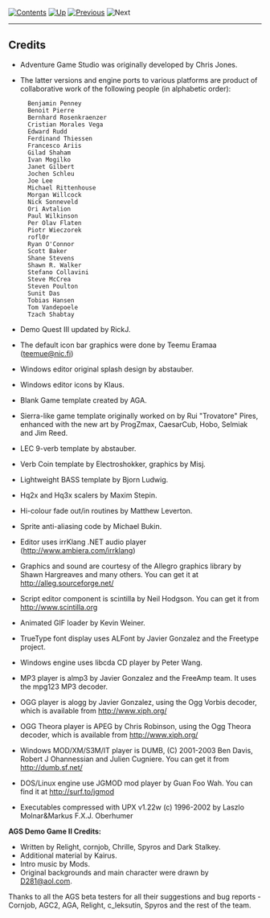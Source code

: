 []()

[![Contents](contents.gif)](ags.md) [![Up](up.gif)](ags.md)
[![Previous](back.gif)](ags97.md#topic86) ![Next](forward.gif)

------------------------------------------------------------------------

Credits
-------

-   Adventure Game Studio was originally developed by Chris Jones.
-   The latter versions and engine ports to various platforms are
    product of collaborative work of the following people (in alphabetic
    order):

          Benjamin Penney
          Benoit Pierre
          Bernhard Rosenkraenzer
          Cristian Morales Vega
          Edward Rudd
          Ferdinand Thiessen
          Francesco Ariis
          Gilad Shaham
          Ivan Mogilko
          Janet Gilbert
          Jochen Schleu
          Joe Lee
          Michael Rittenhouse
          Morgan Willcock
          Nick Sonneveld
          Ori Avtalion
          Paul Wilkinson
          Per Olav Flaten
          Piotr Wieczorek
          rofl0r
          Ryan O'Connor
          Scott Baker
          Shane Stevens
          Shawn R. Walker
          Stefano Collavini
          Steve McCrea
          Steven Poulton
          Sunit Das
          Tobias Hansen
          Tom Vandepoele
          Tzach Shabtay

-   Demo Quest III updated by RickJ.
-   The default icon bar graphics were done by Teemu
    Eramaa (teemue@nic.fi)
-   Windows editor original splash design by abstauber.
-   Windows editor icons by Klaus.
-   Blank Game template created by AGA.
-   Sierra-like game template originally worked on by Rui "Trovatore"
    Pires, enhanced with the new art by ProgZmax, CaesarCub, Hobo,
    Selmiak and Jim Reed.
-   LEC 9-verb template by abstauber.
-   Verb Coin template by Electroshokker, graphics by Misj.
-   Lightweight BASS template by Bjorn Ludwig.
-   Hq2x and Hq3x scalers by Maxim Stepin.
-   Hi-colour fade out/in routines by Matthew Leverton.
-   Sprite anti-aliasing code by Michael Bukin.
-   Editor uses irrKlang .NET audio
    player (http://www.ambiera.com/irrklang)
-   Graphics and sound are courtesy of the Allegro graphics library by
    Shawn Hargreaves and many others. You can get it at
    http://alleg.sourceforge.net/
-   Script editor component is scintilla by Neil Hodgson. You can get it
    from http://www.scintilla.org
-   Animated GIF loader by Kevin Weiner.
-   TrueType font display uses ALFont by Javier Gonzalez and the
    Freetype project.
-   Windows engine uses libcda CD player by Peter Wang.
-   MP3 player is almp3 by Javier Gonzalez and the FreeAmp team. It uses
    the mpg123 MP3 decoder.
-   OGG player is alogg by Javier Gonzalez, using the Ogg Vorbis
    decoder, which is available from http://www.xiph.org/
-   OGG Theora player is APEG by Chris Robinson, using the Ogg Theora
    decoder, which is available from http://www.xiph.org/
-   Windows MOD/XM/S3M/IT player is DUMB, (C) 2001-2003 Ben Davis,
    Robert J Ohannessian and Julien Cugniere. You can get it from
    http://dumb.sf.net/
-   DOS/Linux engine use JGMOD mod player by Guan Foo Wah. You can find
    it at http://surf.to/jgmod
-   Executables compressed with UPX v1.22w (c) 1996-2002 by Laszlo
    Molnar&Markus F.X.J. Oberhumer

**AGS Demo Game II Credits:**

-   Written by Relight, cornjob, Chrille, Spyros and Dark Stalkey.
-   Additional material by Kairus.
-   Intro music by Mods.
-   Original backgrounds and main character were drawn by D281@aol.com.

Thanks to all the AGS beta testers for all their suggestions and bug
reports - Cornjob, AGC2, AGA, Relight, c\_leksutin, Spyros and the rest
of the team.


